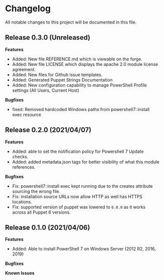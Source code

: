 # Changelog

All notable changes to this project will be documented in this file.

## Release 0.3.0 (Unreleased)

**Features**
- Added: New file REFERENCE.md which is viewable on the forge.
- Added: New file LICENSE which displays the apache 2.0 module license agreement.
- Added: New files for Github issue templates.
- Added: Generated Puppet Strings Documentation
- Added: New configuration capability to manage PowerShell Profile settings (All Users, Current Host)

**Bugfixes**
- fixed: Removed hardcoded Windows paths from powershell7::install exec resource

## Release 0.2.0 (2021/04/07)

**Features**
- Added: able to set the notification policy for Powershell 7 Update checks.
- Added: added metadata.json tags for better visibility of what this module references.

**Bugfixes**
- Fix: powershell7::install exec kept running due to the creates attribute sourcing the wrong file.
- Fix: installation source URLs now allow HTTP as well has HTTPS locations.
- Fix: supported version of puppet was lowered to `6.0.0` as it works across all Puppet 6 versions.

## Release 0.1.0 (2021/04/06)

**Features**
- Added: Able to install PowerShell 7 on Windows Server (2012 R2, 2016, 2019)

**Bugfixes**

**Known Issues**
